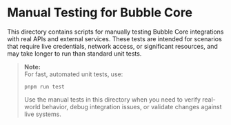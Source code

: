 # Manual Testing for Bubble Core

This directory contains scripts for manually testing Bubble Core integrations with real APIs and external services. These tests are intended for scenarios that require live credentials, network access, or significant resources, and may take longer to run than standard unit tests.

> **Note:**  
> For fast, automated unit tests, use:
>
> ```
> pnpm run test
> ```
>
> Use the manual tests in this directory when you need to verify real-world behavior, debug integration issues, or validate changes against live systems.

